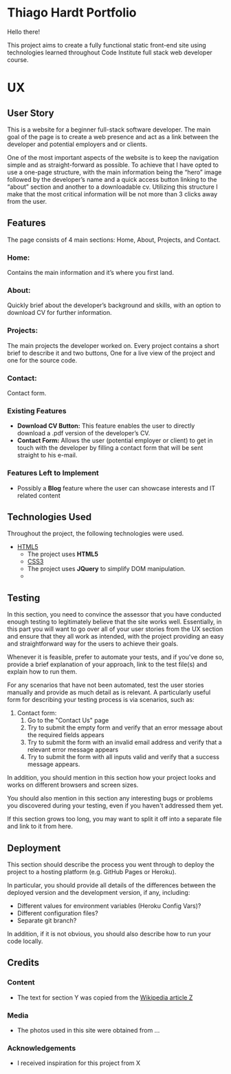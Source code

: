 # Thiago Hardt Portfolio

Hello there!

This project aims to create a fully functional static front-end site using technologies learned throughout Code Institute full stack web developer course.

# UX

## User Story

This is a website for a beginner full-stack software developer.
The main goal of the page is to create a web presence and act as a link between the developer and potential employers and or clients.

One of the most important aspects of the website is to keep the navigation simple and as straight-forward as possible. To achieve that I have opted to use a one-page structure, with the main information being the “hero” image followed by the developer’s name and a quick access button linking to the “about” section and another to a downloadable cv. Utilizing this structure I make that the most critical information will be not more than 3 clicks away from the user.


## Features

The page consists of 4 main sections: Home, About, Projects, and Contact.

### Home:
Contains the main information and it’s where you first land.

### About:
Quickly brief about the developer’s background and skills, with an option to download CV for further information.

### Projects:
The main projects the developer worked on. Every project contains a short brief to describe it and two buttons, One for a live view of the project and one for the source code.

### Contact:
Contact form.

### Existing Features

-   **Download CV Button:** This feature enables the user to directly download a .pdf version of the developer’s CV.
-   **Contact Form:** Allows the user (potential employer or client) to get in touch with the developer by filling a contact form that will be sent straight to his e-mail.

### Features Left to Implement

-  Possibly a **Blog** feature where the user can showcase interests and IT related content

## Technologies Used

Throughout the project, the following technologies were used.

-   [HTML5](https://developer.mozilla.org/en-US/docs/Web/Guide/HTML/HTML5)
    -   The project uses  **HTML5** 
    - [CSS3](https://jquery.com/)
    -   The project uses  **JQuery**  to simplify DOM manipulation.
    - 

## [](https://github.com/Code-Institute-Solutions/readme-template#testing)Testing

In this section, you need to convince the assessor that you have conducted enough testing to legitimately believe that the site works well. Essentially, in this part you will want to go over all of your user stories from the UX section and ensure that they all work as intended, with the project providing an easy and straightforward way for the users to achieve their goals.

Whenever it is feasible, prefer to automate your tests, and if you've done so, provide a brief explanation of your approach, link to the test file(s) and explain how to run them.

For any scenarios that have not been automated, test the user stories manually and provide as much detail as is relevant. A particularly useful form for describing your testing process is via scenarios, such as:

1.  Contact form:
    1.  Go to the "Contact Us" page
    2.  Try to submit the empty form and verify that an error message about the required fields appears
    3.  Try to submit the form with an invalid email address and verify that a relevant error message appears
    4.  Try to submit the form with all inputs valid and verify that a success message appears.

In addition, you should mention in this section how your project looks and works on different browsers and screen sizes.

You should also mention in this section any interesting bugs or problems you discovered during your testing, even if you haven't addressed them yet.

If this section grows too long, you may want to split it off into a separate file and link to it from here.

## [](https://github.com/Code-Institute-Solutions/readme-template#deployment)Deployment

This section should describe the process you went through to deploy the project to a hosting platform (e.g. GitHub Pages or Heroku).

In particular, you should provide all details of the differences between the deployed version and the development version, if any, including:

-   Different values for environment variables (Heroku Config Vars)?
-   Different configuration files?
-   Separate git branch?

In addition, if it is not obvious, you should also describe how to run your code locally.

## [](https://github.com/Code-Institute-Solutions/readme-template#credits)Credits

### [](https://github.com/Code-Institute-Solutions/readme-template#content)Content

-   The text for section Y was copied from the  [Wikipedia article Z](https://en.wikipedia.org/wiki/Z)

### [](https://github.com/Code-Institute-Solutions/readme-template#media)Media

-   The photos used in this site were obtained from ...

### [](https://github.com/Code-Institute-Solutions/readme-template#acknowledgements)Acknowledgements

-   I received inspiration for this project from X

<!--stackedit_data:
eyJoaXN0b3J5IjpbLTE3MzIxNzM4MzIsMTgzODEwMjM1NiwxMD
MzNTU0NjQ4LC0xMTUzNDc0NTE2LDE0NDcyOTU2OTYsLTE2MTEy
NDQwOTAsLTE2NDk2NTY2NTBdfQ==
-->